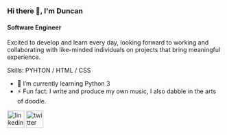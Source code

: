 ### Hi there 👋, I'm Duncan
#### Software Engineer

Excited to develop and learn every day, looking forward to working and collaborating with like-minded individuals on projects that bring meaningful experience.

Skills: PYHTON / HTML / CSS

- 🌱 I’m currently learning Python 3  
- ⚡ Fun fact: I write and produce my own music, I also dabble in the arts of doodle. 

[<img src='https://cdn.jsdelivr.net/npm/simple-icons@3.0.1/icons/linkedin.svg' alt='linkedin' height='40'>](https://www.linkedin.com/in/duncan-luther-van-heerden-6a852a221/)  [<img src='https://cdn.jsdelivr.net/npm/simple-icons@3.0.1/icons/twitter.svg' alt='twitter' height='40'>](https://twitter.com/@dunkie999)  
